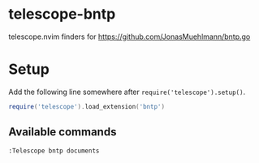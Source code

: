 # telescope-bntp
telescope.nvim finders for https://github.com/JonasMuehlmann/bntp.go

# Setup

Add the following line somewhere after `require('telescope').setup()`.
```lua
require('telescope').load_extension('bntp')
```

## Available commands

```vim
:Telescope bntp documents
```
